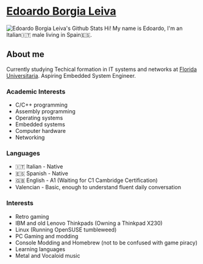 # [Edoardo Borgia Leiva](edoardo-b-leiva.github.io)
![Edoardo Borgia Leiva's Github Stats](https://github-readme-stats.vercel.app/api?username=Edoardo-B-Leiva&show_icons=true&theme=tokyonight)
Hi! My name is Edoardo, I'm an Italian🇮🇹 male living in Spain🇪🇸.
## About me
Currently studying Techical formation in IT systems and networks at [Florida Universitaria](https://www.floridauniversitaria.es/).
Aspiring Embedded System Engineer.
### Academic Interests
- C/C++ programming
- Assembly programming
- Operating systems
- Embedded systems
- Computer hardware
- Networking
### Languages
- 🇮🇹 Italian - Native
- 🇪🇸 Spanish - Native
- 🇬🇧 English - A1 (Waiting for C1 Cambridge Certification)
- Valencian - Basic, enough to understand fluent daily conversation
### Interests
- Retro gaming
- IBM and old Lenovo Thinkpads (Owning a Thinkpad X230)
- Linux (Running OpenSUSE tumbleweed)
- PC Gaming and modding
- Console Modding and Homebrew (not to be confused with game piracy)
- Learning languages
- Metal and Vocaloid music
